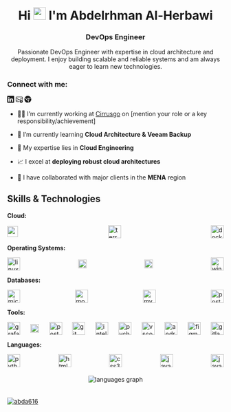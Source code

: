 <h1 align="center">Hi <img src="https://github.com/sciencepal/sciencepal/blob/master/assets/Hi.gif" width="29px"> I'm Abdelrhman Al-Herbawi</h1>
<h3 align="center">DevOps Engineer</h3>

<!-- Optional: About Me section -->
<p align="center">
  Passionate DevOps Engineer with expertise in cloud architecture and deployment. I enjoy building scalable and reliable systems and am always eager to learn new technologies.
</p>

<h3 align="left">Connect with me:</h3>
<p align="left">
<a href="https://linkedin.com/in/aherbawi" target="blank"><svg xmlns="http://www.w3.org/2000/svg" width="16" height="16" fill="currentColor" class="bi bi-linkedin" viewBox="0 0 16 16">
  <path d="M0 1.146C0 .513.526 0 1.175 0h13.65C15.474 0 16 .513 16 1.146v13.708c0 .633-.526 1.146-1.175 1.146H1.175C.526 16 0 15.487 0 14.854zm4.943 12.248V6.169H2.542v7.225zm-1.2-8.212c.837 0 1.358-.554 1.358-1.248-.015-.709-.52-1.248-1.342-1.248S2.4 3.226 2.4 3.934c0 .694.521 1.248 1.327 1.248zm4.908 8.212V9.359c0-.216.016-.432.08-.586.173-.431.568-.878 1.232-.878.869 0 1.216.662 1.216 1.634v3.865h2.401V9.25c0-2.22-1.184-3.252-2.764-3.252-1.274 0-1.845.7-2.165 1.193v.025h-.016l.016-.025V6.169h-2.4c.03.678 0 7.225 0 7.225z"/>
</svg></a>
<a href="mailto:abdelrahman@alherbawi.work" target="blank"><svg xmlns="http://www.w3.org/2000/svg" width="16" height="16" fill="currentColor" class="bi bi-envelope-arrow-up" viewBox="0 0 16 16">
  <path d="M0 4a2 2 0 0 1 2-2h12a2 2 0 0 1 2 2v4.5a.5.5 0 0 1-1 0V5.383l-7 4.2-1.326-.795-5.64 3.47A1 1 0 0 0 2 13h5.5a.5.5 0 0 1 0 1H2a2 2 0 0 1-2-1.99zm1 7.105 4.708-2.897L1 5.383zM1 4v.217l7 4.2 7-4.2V4a1 1 0 0 0-1-1H2a1 1 0 0 0-1 1"/>
  <path d="M12.5 16a3.5 3.5 0 1 0 0-7 3.5 3.5 0 0 0 0 7m.354-5.354 1.25 1.25a.5.5 0 0 1-.708.708L13 12.207V14a.5.5 0 0 1-1 0v-1.717l-.28.305a.5.5 0 0 1-.737-.676l1.149-1.25a.5.5 0 0 1 .722-.016"/>
</svg></a>
<a href="https://alherbawi.work" target="blank"><svg xmlns="http://www.w3.org/2000/svg" width="16" height="16" fill="currentColor" class="bi bi-browser-chrome" viewBox="0 0 16 16">
  <path fill-rule="evenodd" d="M16 8a8 8 0 0 1-7.022 7.94l1.902-7.098a3 3 0 0 0 .05-1.492A3 3 0 0 0 10.237 6h5.511A8 8 0 0 1 16 8M0 8a8 8 0 0 0 7.927 8l1.426-5.321a3 3 0 0 1-.723.255 3 3 0 0 1-1.743-.147 3 3 0 0 1-1.043-.7L.633 4.876A8 8 0 0 0 0 8m5.004-.167L1.108 3.936A8.003 8.003 0 0 1 15.418 5H8.066a3 3 0 0 0-1.252.243 2.99 2.99 0 0 0-1.81 2.59M8 10a2 2 0 1 0 0-4 2 2 0 0 0 0 4"/>
</svg></a>


- 🧑‍💻 I’m currently working at [Cirrusgo](https://cirrusgo.com) on [mention your role or a key responsibility/achievement]

- 🌱 I’m currently learning **Cloud Architecture & Veeam Backup**

- 🤖 My expertise lies in **Cloud Engineering**

- 📈 I excel at **deploying robust cloud architectures**

- 🤝 I have collaborated with major clients in the **MENA** region

<!-- Optional: Featured Projects section -->
<!--
## Featured Projects

- **Project Name:** Brief description of the project. [Link to repository]
- **Project Name:** Brief description of the project. [Link to repository]
-->

## Skills & Technologies

**Cloud:**
<div style="display: flex;justify-content: space-between;align-content: center;flex-wrap: wrap;flex-direction: row;align-items: center;column-gap: 10px;">
        <img src="https://static.cdnlogo.com/logos/a/19/aws.svg" height="25" alt="aws logo"/>
        <img src="https://img.icons8.com/?size=256&id=WncR8Bcg5nE9&format=png" height="30" alt="terraform logo"/>
        <img src="https://cdn.jsdelivr.net/gh/devicons/devicon/icons/docker/docker-original.svg" height="30" alt="docker logo">
        <!-- <img src="https://cdn.jsdelivr.net/gh/devicons/devicon/icons/firebase/firebase-plain.svg" height="30" alt="firebase logo"  /> -->
</div>

**Operating Systems:**
<div style="display: flex;justify-content: space-between;align-content: center;flex-wrap: wrap;flex-direction: row;align-items: center;column-gap: 10px;">
        <img src="https://cdn.jsdelivr.net/gh/devicons/devicon/icons/linux/linux-original.svg" height="30" alt="linux logo"/>
        <img src="https://static.cdnlogo.com/logos/u/81/ubuntu.svg" height="20" alt="ubuntu logo"/>
        <img src="https://static.cdnlogo.com/logos/m/82/macos-wordmark-2017.svg"height="20" alt="macos logo"/>
        <img src="https://cdn.jsdelivr.net/gh/devicons/devicon/icons/windows8/windows8-original.svg" height="30" alt="windows8 logo"/>
        
</div>

**Databases:**
<div style="display: flex;justify-content: space-between;align-content: center;flex-wrap: wrap;flex-direction: row;align-items: center;column-gap: 10px;">
        <img src="https://cdn.jsdelivr.net/gh/devicons/devicon/icons/microsoftsqlserver/microsoftsqlserver-plain.svg" height="30" alt="microsoftsqlserver logo"/>
        <img src="https://cdn.jsdelivr.net/gh/devicons/devicon/icons/mongodb/mongodb-original.svg" height="30" alt="mongodb logo"/>
        <img src="https://cdn.jsdelivr.net/gh/devicons/devicon/icons/mysql/mysql-original.svg" height="30" alt="mysql logo"/>
        <img src="https://cdn.jsdelivr.net/gh/devicons/devicon/icons/postgresql/postgresql-original.svg" height="30" alt="postgresql logo"/>



</div>

**Tools:**
<div style="display: flex;justify-content: space-between;align-content: center;flex-wrap: wrap;flex-direction: row;align-items: center;column-gap: 10px;">
        <img src="https://static.cdnlogo.com/logos/g/64/grafana.svg" height="30" alt="grafana logo"/>
        <img src="https://cdn.brandfetch.io/idVHk_jeH3/theme/dark/logo.svg?c=1bxid64Mup7aczewSAYMX&t=1693285842506" height="20" alt="veeam">
        <img src="https://cdn.simpleicons.org/postman/FF6C37" height="30" alt="postman logo"  />
        <img src="https://cdn.jsdelivr.net/gh/devicons/devicon/icons/git/git-original.svg" height="30" alt="git logo"  />
        <img src="https://cdn.jsdelivr.net/gh/devicons/devicon/icons/intellij/intellij-original.svg" height="30" alt="intellij logo"  />
        <img src="https://cdn.jsdelivr.net/gh/devicons/devicon/icons/pycharm/pycharm-original.svg" height="30" alt="pycharm logo"  />
        <img src="https://cdn.jsdelivr.net/gh/devicons/devicon/icons/vscode/vscode-original.svg" height="30" alt="vscode logo"  />
        <img src="https://cdn.jsdelivr.net/gh/devicons/devicon/icons/androidstudio/androidstudio-original.svg" height="30" alt="android studio logo"  />
        <img src="https://cdn.jsdelivr.net/gh/devicons/devicon/icons/figma/figma-original.svg" height="30" alt="figma logo"  />
        <img src="https://cdn.jsdelivr.net/gh/devicons/devicon/icons/gitlab/gitlab-original.svg" height="30" alt="gitlab logo"  />
</div>

**Languages:**
<div style="display: flex;justify-content: space-between;align-content: center;flex-wrap: wrap;flex-direction: row;align-items: center;column-gap: 10px;">
        <img src="https://cdn.jsdelivr.net/gh/devicons/devicon/icons/python/python-original.svg" height="30" alt="python logo"  />
        <img src="https://cdn.jsdelivr.net/gh/devicons/devicon/icons/html5/html5-original.svg" height="30" alt="html5 logo"  />
        <img src="https://cdn.simpleicons.org/css3/1572B6" height="30" alt="css3 logo"  />
        <img src="https://cdn.jsdelivr.net/gh/devicons/devicon/icons/javascript/javascript-original.svg" height="30" alt="javascript logo"  />
        <img src="https://cdn.jsdelivr.net/gh/devicons/devicon/icons/java/java-original.svg" height="30" alt="java logo"  />
</div>

<div align="center">
  <img src="https://github-readme-stats.vercel.app/api/top-langs?username=abda616&locale=en&hide_title=false&layout=compact&card_width=320&langs_count=10&theme=dracula&hide_border=false" style="margin-top: 20px; margin-bottom: 20px;" alt="languages graph"  />
</div>

<!-- Optional: GitHub Profile Trophy -->
<p align="left"> <a href="https://github.com/ryo-ma/github-profile-trophy"><img src="https://github-profile-trophy.vercel.app/?username=abda616" alt="abda616" /></a> </p>
